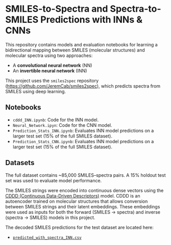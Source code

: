 # SMILES-to-Spectra and Spectra-to-SMILES Predictions with INNs & CNNs

This repository contains models and evaluation notebooks for learning a bidirectional mapping between SMILES (molecular structures) and molecular spectra using two approaches:

- A **convolutional neural network** (NN)
- An **invertible neural network** (INN)

This project uses the `smiles2spec` repository (https://github.com/JeremCab/smiles2spec), which predicts spectra from SMILES using deep learning.

## Notebooks

- `cddd_INN.ipynb`: Code for the INN model.
- `Neural_Network.ipyn`: Code for the CNN model.
- `Prediction_Stats_INN.ipynb`: Evaluates INN model predictions on a larger test set (15% of the full SMILES dataset).
- `Prediction_Stats_CNN.ipynb`: Evaluates INN model predictions on a larger test set (15% of the full SMILES dataset).

## Datasets

The full dataset contains ~85,000 SMILES–spectra pairs. A 15% holdout test set was used to evaluate model performance.

The SMILES strings were encoded into continuous dense vectors using the [CDDD (Continuous Data-Driven Descriptors)](https://github.com/jrwnter/cddd) model. CDDD is an autoencoder trained on molecular structures that allows conversion between SMILES strings and their latent embeddings. These embeddings were used as inputs for both the forward (SMILES → spectra) and inverse (spectra → SMILES) models in this project.

The decoded SMILES predictions for the test dataset are located here:

- [`predicted_with_spectra_INN.csv`](https://drive.google.com/file/d/1eozwLjU6tF4VK-9Jje7Tp59rlahjR_5L/view?usp=drive_link)